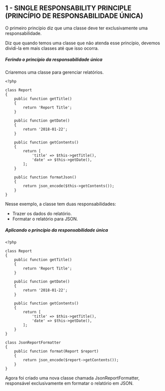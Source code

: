 ## 1 - SINGLE RESPONSABILITY PRINCIPLE (PRINCÍPIO DE RESPONSABILIDADE ÚNICA)

O primeiro princípio diz que uma classe deve ter exclusivamente uma responsabilidade.

Diz que quando temos uma classe que não atenda esse princípio, devemos dividi-la em mais classes até que isso ocorra.

##### Ferindo o princípio da responsabilidade única
Criaremos uma classe para gerenciar relatórios.
~~~~
<?php

class Report
{
    public function getTitle()
    {
        return 'Report Title';
    }

    public function getDate()
    {
        return '2018-01-22';
    }

    public function getContents()
    {
        return [
            'title' => $this->getTitle(),
            'date' => $this->getDate(),
        ];
    }

    public function formatJson()
    {
        return json_encode($this->getContents());
    }
}
~~~~
Nesse exemplo, a classe tem duas responsabilidades:

- Trazer os dados do relatório.
- Formatar o relatório para JSON.

##### Aplicando o princípio da responsabilidade única
~~~~
<?php

class Report
{
    public function getTitle()
    {
        return 'Report Title';
    }

    public function getDate()
    {
        return '2018-01-22';
    }

    public function getContents()
    {
        return [
            'title' => $this->getTitle(),
            'date' => $this->getDate(),
        ];
    }
}

class JsonReportFormatter
{
    public function format(Report $report)
    {
        return json_encode($report->getContents());
    }
}
~~~~
Agora foi criado uma nova classe chamada JsonReportFormatter, responsável exclusivamente em formatar o relatório em JSON.
